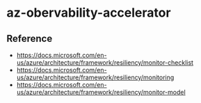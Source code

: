 # az-obervability-accelerator

## Reference

- https://docs.microsoft.com/en-us/azure/architecture/framework/resiliency/monitor-checklist
- https://docs.microsoft.com/en-us/azure/architecture/framework/resiliency/monitoring
- https://docs.microsoft.com/en-us/azure/architecture/framework/resiliency/monitor-model
